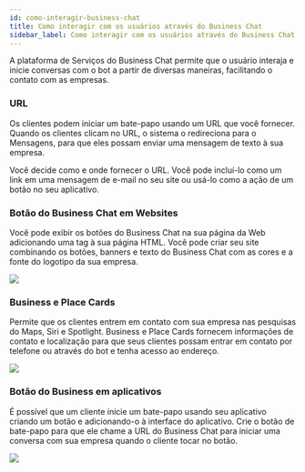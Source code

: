 ```yaml
---
id: como-interagir-business-chat
title: Como interagir com os usuários através do Business Chat
sidebar_label: Como interagir com os usuários através do Business Chat
---
```


A plataforma de Serviços do Business Chat permite que o usuário interaja e inicie conversas com o bot a partir de diversas maneiras, facilitando o contato com as empresas. 

### URL
Os clientes podem iniciar um bate-papo usando um URL que você fornecer. Quando os clientes clicam no URL, o sistema o redireciona para o Mensagens, para que eles possam enviar uma mensagem de texto à sua empresa.

Você decide como e onde fornecer o URL. Você pode incluí-lo como um link em uma mensagem de e-mail no seu site ou usá-lo como a ação de um botão no seu aplicativo.

### Botão do Business Chat em Websites
Você pode exibir os botões do Business Chat na sua página da Web adicionando uma tag à sua página HTML. Você pode criar seu site combinando os botões, banners e texto do Business Chat com as cores e a fonte do logotipo da sua empresa.

![](/img/channels/business-chat/como-interagir-business-chat-1.png)<br>

### Business e Place Cards
Permite que os clientes entrem em contato com sua empresa nas pesquisas do Maps, Siri e Spotlight. Business e Place Cards fornecem informações de contato e localização para que seus clientes possam entrar em contato por telefone ou através do bot e tenha acesso ao endereço.

![](/img/channels/business-chat/funcionalidades-business-chat-3.png)<br>

### Botão do Business em aplicativos
É possível que um cliente inicie um bate-papo usando seu aplicativo criando um botão e adicionando-o à interface do aplicativo. Crie o botão de bate-papo para que ele chame a URL do Business Chat para iniciar uma conversa com sua empresa quando o cliente tocar no botão.

![](/img/channels/business-chat/como-interagir-business-chat-3.png)<br>